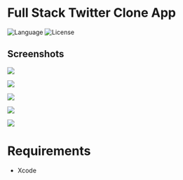 Full Stack Twitter Clone App
============
![Language](https://img.shields.io/badge/language-Swift%204-orange.svg)
![License](https://img.shields.io/github/license/JakeLin/SwiftWeather.svg?style=flat)


## Screenshots

![](https://github.com/rohit25-1/Full-Stack-Twitter-Clone/blob/master/Screenshots/screenshot1.jpeg)

![](https://github.com/rohit25-1/Full-Stack-Twitter-Clone/blob/master/Screenshots/screenshot2.jpeg)

![](https://github.com/rohit25-1/Full-Stack-Twitter-Clone/blob/master/Screenshots/screenshot3.jpeg)

![](https://github.com/rohit25-1/Full-Stack-Twitter-Clone/blob/master/Screenshots/screenshot4.jpeg)

![](https://github.com/rohit25-1/Full-Stack-Twitter-Clone/blob/master/Screenshots/screenshot5.jpeg)




# Requirements

* Xcode

